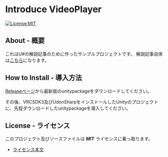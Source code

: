 # Introduce VideoPlayer

[![License:MIT](https://img.shields.io/badge/License-MIT-819FF7.svg)](https://choosealicense.com/licenses/mit/)

## About - 概要
これはU#の解説記事のために作ったサンプルプロジェクトです。
解説記事自体は[こちら](https://hatuxes.hatenablog.jp/entry/2021/12/17/023026)になります。


## How to Install - 導入方法
[Releaseページ](https://github.com/mtytheone/Introduce-VideoPlayer/releases)から最新版のunitypackageをダウンロードしてください。

その後、VRCSDK3及びUdonSharpをインストールしたUnityのプロジェクトに、先程ダウンロードしたunitypackageを導入してください。

## License - ライセンス
このプロジェクト及びソースファイルは **MIT** ライセンスに乗っ取ります。

- [ライセンス本文](https://github.com/mtytheone/Introduce-LateJoiner/blob/master/LICENSE.md)
